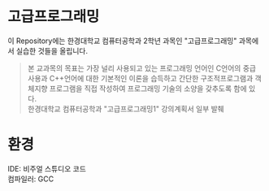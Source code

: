 # 고급프로그래밍
이 Repository에는 한경대학교 컴퓨터공학과 2학년 과목인 "고급프로그래밍" 과목에서 실습한 것들을 올립니다.

> 본 교과목의 목표는 가장 널리 사용되고 있는 프로그래밍 언어인 C언어의 중급 사용과 C++언어에 대한 기본적인 이론을 습득하고
간단한 구조적프로그램과 객체지향 프로그램을 직접 작성하여 프로그래밍 기술의 소양을 갖추도록 함에 있다.<br>
한경대학교 컴퓨터공학과 "고급프로그래밍1" 강의계획서 일부 발췌

# 환경
IDE: 비주얼 스튜디오 코드<br>
컴파일러: GCC
